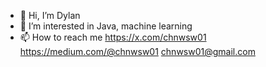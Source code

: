 - 👋 Hi, I’m Dylan
- 👀 I’m interested in Java, machine learning
- 📫 How to reach me https://x.com/chnwsw01 https://medium.com/@chnwsw01 chnwsw01@gmail.com

<!---
lnas01/lnas01 is a ✨ special ✨ repository because its `README.md` (this file) appears on your GitHub profile.
You can click the Preview link to take a look at your changes.
--->
